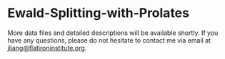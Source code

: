 # Ewald-Splitting-with-Prolates

More data files and detailed descriptions will be available shortly. If you have any questions, please do not hesitate to contact me via email at jliang@flatironinstitute.org.
